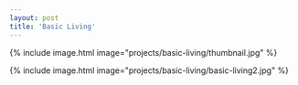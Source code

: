 ```yaml
---
layout: post
title: 'Basic Living'
---
```


{% include image.html image="projects/basic-living/thumbnail.jpg" %}

{% include image.html image="projects/basic-living/basic-living2.jpg" %}